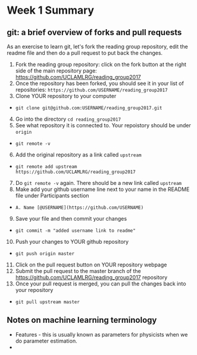 # Week 1 Summary

## git: a brief overview of forks and pull requests

As an exercise to learn git, let's fork the reading group repository, edit the readme file and then do a pull request to put back the changes.

1. Fork the reading group repository: click on the fork button at the right side of the main repository page: https://github.com/UCLAMLRG/reading_group2017
2. Once the repository has been forked, you should see it in your list of repositories: ``https://github.com/USERNAME/reading_group2017``
3. Clone YOUR repository to your computer
  - ``git clone git@github.com:USERNAME/reading_group2017.git``
4. Go into the directory ``cd reading_group2017``
5. See what repository it is connected to. Your repoistory should be under ``origin``
  - ``git remote -v``
6. Add the original repository as a link called ``upstream``
  - ``git remote add upstream https://github.com/UCLAMLRG/reading_group2017``
7. Do ``git remote -v`` again. There should be a new link called ``upstream``
8. Make add your github username line next to your name in the README file under Participants section
  - ``A. Name [@USERNAME](https://github.com/USERNAME)``
9. Save your file and then commit your changes
  - ``git commit -m "added username link to readme"``
10. Push your changes to YOUR github repository
  - ``git push origin master``
11. Click on the pull request button on YOUR repository webpage
12. Submit the pull request to the master branch of the https://github.com/UCLAMLRG/reading_group2017 repository
13. Once your pull request is merged, you can pull the changes back into your repository
  - ``git pull upstream master``

## Notes on machine learning terminology
- Features - this is usually known as parameters for physicists when we do parameter estimation.
- 
